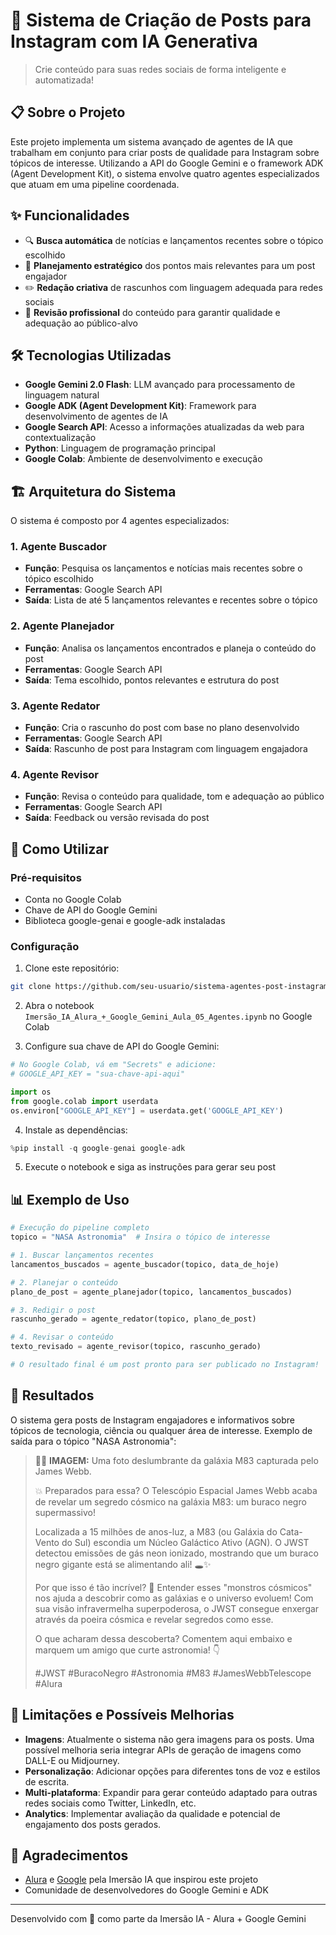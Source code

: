 # 🤖 Sistema de Criação de Posts para Instagram com IA Generativa

> Crie conteúdo para suas redes sociais de forma inteligente e automatizada!

## 📋 Sobre o Projeto

Este projeto implementa um sistema avançado de agentes de IA que trabalham em conjunto para criar posts de qualidade para Instagram sobre tópicos de interesse. Utilizando a API do Google Gemini e o framework ADK (Agent Development Kit), o sistema envolve quatro agentes especializados que atuam em uma pipeline coordenada.

## ✨ Funcionalidades

- 🔍 **Busca automática** de notícias e lançamentos recentes sobre o tópico escolhido
- 📝 **Planejamento estratégico** dos pontos mais relevantes para um post engajador
- ✏️ **Redação criativa** de rascunhos com linguagem adequada para redes sociais
- 🧐 **Revisão profissional** do conteúdo para garantir qualidade e adequação ao público-alvo

## 🛠️ Tecnologias Utilizadas

- **Google Gemini 2.0 Flash**: LLM avançado para processamento de linguagem natural
- **Google ADK (Agent Development Kit)**: Framework para desenvolvimento de agentes de IA
- **Google Search API**: Acesso a informações atualizadas da web para contextualização
- **Python**: Linguagem de programação principal
- **Google Colab**: Ambiente de desenvolvimento e execução

## 🏗️ Arquitetura do Sistema

O sistema é composto por 4 agentes especializados:

### 1. Agente Buscador
- **Função**: Pesquisa os lançamentos e notícias mais recentes sobre o tópico escolhido
- **Ferramentas**: Google Search API
- **Saída**: Lista de até 5 lançamentos relevantes e recentes sobre o tópico

### 2. Agente Planejador
- **Função**: Analisa os lançamentos encontrados e planeja o conteúdo do post
- **Ferramentas**: Google Search API
- **Saída**: Tema escolhido, pontos relevantes e estrutura do post

### 3. Agente Redator
- **Função**: Cria o rascunho do post com base no plano desenvolvido
- **Ferramentas**: Google Search API
- **Saída**: Rascunho de post para Instagram com linguagem engajadora

### 4. Agente Revisor
- **Função**: Revisa o conteúdo para qualidade, tom e adequação ao público
- **Ferramentas**: Google Search API
- **Saída**: Feedback ou versão revisada do post

## 🚀 Como Utilizar

### Pré-requisitos
- Conta no Google Colab
- Chave de API do Google Gemini
- Biblioteca google-genai e google-adk instaladas

### Configuração
1. Clone este repositório:
```bash
git clone https://github.com/seu-usuario/sistema-agentes-post-instagram.git
```

2. Abra o notebook `Imersão_IA_Alura_+_Google_Gemini_Aula_05_Agentes.ipynb` no Google Colab

3. Configure sua chave de API do Google Gemini:
```python
# No Google Colab, vá em "Secrets" e adicione:
# GOOGLE_API_KEY = "sua-chave-api-aqui"

import os
from google.colab import userdata
os.environ["GOOGLE_API_KEY"] = userdata.get('GOOGLE_API_KEY')
```

4. Instale as dependências:
```python
%pip install -q google-genai google-adk
```

5. Execute o notebook e siga as instruções para gerar seu post

## 📊 Exemplo de Uso

```python
# Execução do pipeline completo
topico = "NASA Astronomia"  # Insira o tópico de interesse

# 1. Buscar lançamentos recentes
lancamentos_buscados = agente_buscador(topico, data_de_hoje)

# 2. Planejar o conteúdo
plano_de_post = agente_planejador(topico, lancamentos_buscados)

# 3. Redigir o post
rascunho_gerado = agente_redator(topico, plano_de_post)

# 4. Revisar o conteúdo
texto_revisado = agente_revisor(topico, rascunho_gerado)

# O resultado final é um post pronto para ser publicado no Instagram!
```

## 📢 Resultados

O sistema gera posts de Instagram engajadores e informativos sobre tópicos de tecnologia, ciência ou qualquer área de interesse. Exemplo de saída para o tópico "NASA Astronomia":

> 🔭🌌 **IMAGEM:** Uma foto deslumbrante da galáxia M83 capturada pelo James Webb.
> 
> 💥 Preparados para essa? O Telescópio Espacial James Webb acaba de revelar um segredo cósmico na galáxia M83: um buraco negro supermassivo!
> 
> Localizada a 15 milhões de anos-luz, a M83 (ou Galáxia do Cata-Vento do Sul) escondia um Núcleo Galáctico Ativo (AGN). O JWST detectou emissões de gás neon ionizado, mostrando que um buraco negro gigante está se alimentando ali! 🕳️✨
> 
> Por que isso é tão incrível? 🤔 Entender esses "monstros cósmicos" nos ajuda a descobrir como as galáxias e o universo evoluem! Com sua visão infravermelha superpoderosa, o JWST consegue enxergar através da poeira cósmica e revelar segredos como esse.
> 
> O que acharam dessa descoberta? Comentem aqui embaixo e marquem um amigo que curte astronomia! 👇
> 
> #JWST #BuracoNegro #Astronomia #M83 #JamesWebbTelescope #Alura

## 🔄 Limitações e Possíveis Melhorias

- **Imagens**: Atualmente o sistema não gera imagens para os posts. Uma possível melhoria seria integrar APIs de geração de imagens como DALL-E ou Midjourney.
- **Personalização**: Adicionar opções para diferentes tons de voz e estilos de escrita.
- **Multi-plataforma**: Expandir para gerar conteúdo adaptado para outras redes sociais como Twitter, LinkedIn, etc.
- **Analytics**: Implementar avaliação da qualidade e potencial de engajamento dos posts gerados.

## 🙏 Agradecimentos

- [Alura](https://www.alura.com.br) e [Google](https://www.google.com) pela Imersão IA que inspirou este projeto
- Comunidade de desenvolvedores do Google Gemini e ADK

---

Desenvolvido com 💙 como parte da Imersão IA - Alura + Google Gemini
